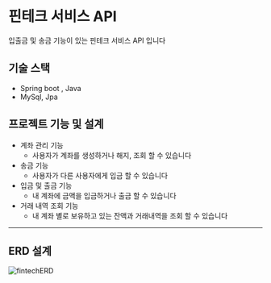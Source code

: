 # 핀테크 서비스 API
입출금 및 송금 기능이 있는 핀테크 서비스 API 입니다


## 기술 스택
- Spring boot , Java
- MySql, Jpa

## 프로젝트 기능 및 설계
- 계좌 관리 기능
  - 사용자가 계좌를 생성하거나 해지, 조회 할 수 있습니다
- 송금 기능
  - 사용자가 다른 사용자에게 입금 할 수 있습니다
- 입금 및 출금 기능
  - 내 계좌에 금액을 입금하거나 출금 할 수 있습니다
- 거래 내역 조회 기능
  - 내 계좌 별로 보유하고 있는 잔액과 거래내역을 조회 할 수 있습니다
---
## ERD 설계
![fintechERD](https://github.com/ysg2020/fintech/assets/70841944/70e38797-9aff-4567-9c24-4db44f2ee9a5)

